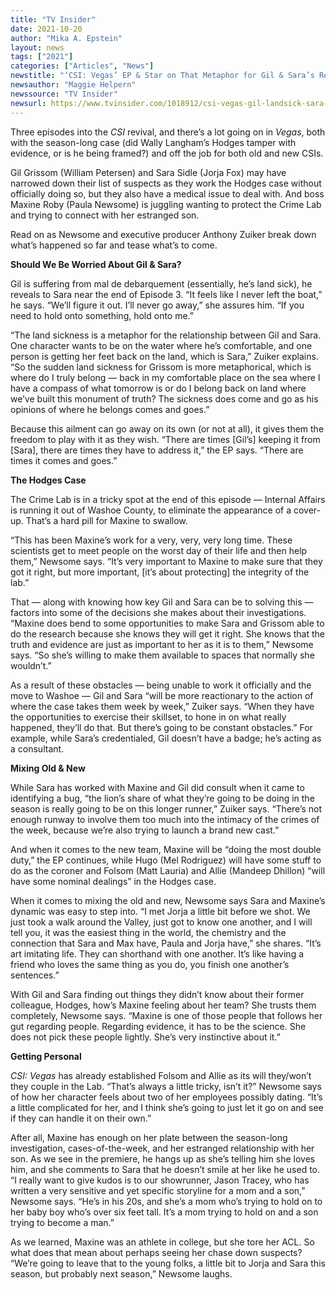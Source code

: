 ```yaml
---
title: "TV Insider"
date: 2021-10-20
author: "Mika A. Epstein"
layout: news
tags: ["2021"]
categories: ["Articles", "News"]
newstitle: "‘CSI: Vegas’ EP & Star on That Metaphor for Gil & Sara’s Relationship, the Hodges Case & More"
newsauthor: "Maggie Helpern"
newssource: "TV Insider"
newsurl: https://www.tvinsider.com/1018912/csi-vegas-gil-landsick-sara-relationship-maxine-son/
---
```


Three episodes into the _CSI_ revival, and there’s a lot going on in _Vegas_, both with the season-long case (did Wally Langham’s Hodges tamper with evidence, or is he being framed?) and off the job for both old and new CSIs.

Gil Grissom (William Petersen) and Sara Sidle (Jorja Fox) may have narrowed down their list of suspects as they work the Hodges case without officially doing so, but they also have a medical issue to deal with. And boss Maxine Roby (Paula Newsome) is juggling wanting to protect the Crime Lab and trying to connect with her estranged son.

Read on as Newsome and executive producer Anthony Zuiker break down what’s happened so far and tease what’s to come.

**Should We Be Worried About Gil & Sara?**

Gil is suffering from mal de debarquement (essentially, he’s land sick), he reveals to Sara near the end of Episode 3. “It feels like I never left the boat,” he says. “We’ll figure it out. I’ll never go away,” she assures him. “If you need to hold onto something, hold onto me.”

“The land sickness is a metaphor for the relationship between Gil and Sara. One character wants to be on the water where he’s comfortable, and one person is getting her feet back on the land, which is Sara,” Zuiker explains. “So the sudden land sickness for Grissom is more metaphorical, which is where do I truly belong — back in my comfortable place on the sea where I have a compass of what tomorrow is or do I belong back on land where we’ve built this monument of truth? The sickness does come and go as his opinions of where he belongs comes and goes.”

Because this ailment can go away on its own (or not at all), it gives them the freedom to play with it as they wish. “There are times [Gil’s] keeping it from [Sara], there are times they have to address it,” the EP says. “There are times it comes and goes.”

**The Hodges Case**

The Crime Lab is in a tricky spot at the end of this episode — Internal Affairs is running it out of Washoe County, to eliminate the appearance of a cover-up. That’s a hard pill for Maxine to swallow.

“This has been Maxine’s work for a very, very, very long time. These scientists get to meet people on the worst day of their life and then help them,” Newsome says. “It’s very important to Maxine to make sure that they got it right, but more important, [it’s about protecting] the integrity of the lab.”

That — along with knowing how key Gil and Sara can be to solving this — factors into some of the decisions she makes about their investigations. “Maxine does bend to some opportunities to make Sara and Grissom able to do the research because she knows they will get it right. She knows that the truth and evidence are just as important to her as it is to them,” Newsome says. “So she’s willing to make them available to spaces that normally she wouldn’t.”

As a result of these obstacles — being unable to work it officially and the move to Washoe — Gil and Sara “will be more reactionary to the action of where the case takes them week by week,” Zuiker says. “When they have the opportunities to exercise their skillset, to hone in on what really happened, they’ll do that. But there’s going to be constant obstacles.” For example, while Sara’s credentialed, Gil doesn’t have a badge; he’s acting as a consultant.

**Mixing Old & New**

While Sara has worked with Maxine and Gil did consult when it came to identifying a bug, “the lion’s share of what they’re going to be doing in the season is really going to be on this longer runner,” Zuiker says. “There’s not enough runway to involve them too much into the intimacy of the crimes of the week, because we’re also trying to launch a brand new cast.”

And when it comes to the new team, Maxine will be “doing the most double duty,” the EP continues, while Hugo (Mel Rodriguez) will have some stuff to do as the coroner and Folsom (Matt Lauria) and Allie (Mandeep Dhillon) “will have some nominal dealings” in the Hodges case.

When it comes to mixing the old and new, Newsome says Sara and Maxine’s dynamic was easy to step into. “I met Jorja a little bit before we shot. We just took a walk around the Valley, just got to know one another, and I will tell you, it was the easiest thing in the world, the chemistry and the connection that Sara and Max have, Paula and Jorja have,” she shares. “It’s art imitating life. They can shorthand with one another. It’s like having a friend who loves the same thing as you do, you finish one another’s sentences.”

With Gil and Sara finding out things they didn’t know about their former colleague, Hodges, how’s Maxine feeling about her team? She trusts them completely, Newsome says. “Maxine is one of those people that follows her gut regarding people. Regarding evidence, it has to be the science. She does not pick these people lightly. She’s very instinctive about it.”

**Getting Personal**

_CSI: Vegas_ has already established Folsom and Allie as its will they/won’t they couple in the Lab. “That’s always a little tricky, isn’t it?” Newsome says of how her character feels about two of her employees possibly dating. “It’s a little complicated for her, and I think she’s going to just let it go on and see if they can handle it on their own.”

After all, Maxine has enough on her plate between the season-long investigation, cases-of-the-week, and her estranged relationship with her son. As we see in the premiere, he hangs up as she’s telling him she loves him, and she comments to Sara that he doesn’t smile at her like he used to. “I really want to give kudos is to our showrunner, Jason Tracey, who has written a very sensitive and yet specific storyline for a mom and a son,” Newsome says. “He’s in his 20s, and she’s a mom who’s trying to hold on to her baby boy who’s over six feet tall. It’s a mom trying to hold on and a son trying to become a man.”

As we learned, Maxine was an athlete in college, but she tore her ACL. So what does that mean about perhaps seeing her chase down suspects? “We’re going to leave that to the young folks, a little bit to Jorja and Sara this season, but probably next season,” Newsome laughs.
